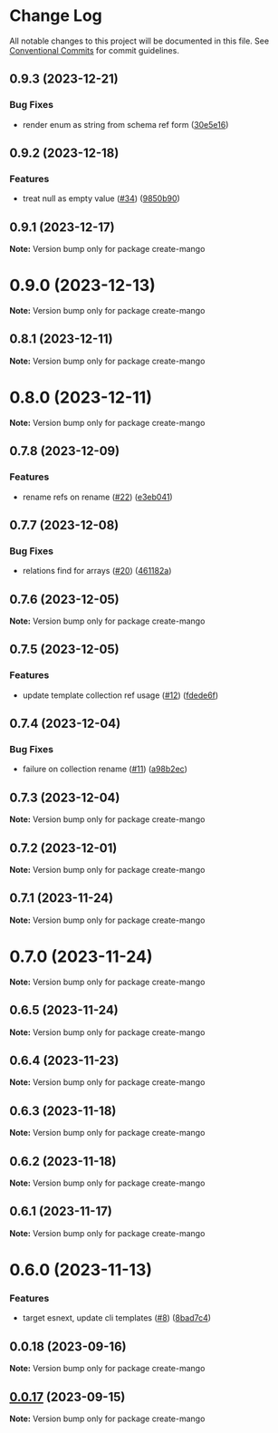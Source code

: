 # Change Log

All notable changes to this project will be documented in this file.
See [Conventional Commits](https://conventionalcommits.org) for commit guidelines.

## 0.9.3 (2023-12-21)

### Bug Fixes

- render enum as string from schema ref form ([30e5e16](https://github.com/blackmann/mangobase/commit/30e5e161b851b23d5e3353503822a50cf71750c2))

## 0.9.2 (2023-12-18)

### Features

- treat null as empty value ([#34](https://github.com/blackmann/mangobase/issues/34)) ([9850b90](https://github.com/blackmann/mangobase/commit/9850b909e7966e67c60f46d282f678fe06d7ad65))

## 0.9.1 (2023-12-17)

**Note:** Version bump only for package create-mango

# 0.9.0 (2023-12-13)

**Note:** Version bump only for package create-mango

## 0.8.1 (2023-12-11)

**Note:** Version bump only for package create-mango

# 0.8.0 (2023-12-11)

**Note:** Version bump only for package create-mango

## 0.7.8 (2023-12-09)

### Features

- rename refs on rename ([#22](https://github.com/blackmann/mangobase/issues/22)) ([e3eb041](https://github.com/blackmann/mangobase/commit/e3eb041a5ae5a612b27218b687a31511328664e9))

## 0.7.7 (2023-12-08)

### Bug Fixes

- relations find for arrays ([#20](https://github.com/blackmann/mangobase/issues/20)) ([461182a](https://github.com/blackmann/mangobase/commit/461182a0838839e300a8bc03ca3376cf488a0ccc))

## 0.7.6 (2023-12-05)

**Note:** Version bump only for package create-mango

## 0.7.5 (2023-12-05)

### Features

- update template collection ref usage ([#12](https://github.com/blackmann/mangobase/issues/12)) ([fdede6f](https://github.com/blackmann/mangobase/commit/fdede6fdfc71d780886e822895a28ce956662457))

## 0.7.4 (2023-12-04)

### Bug Fixes

- failure on collection rename ([#11](https://github.com/blackmann/mangobase/issues/11)) ([a98b2ec](https://github.com/blackmann/mangobase/commit/a98b2ecc2e1e6b180465b3477b020ca2087d702f))

## 0.7.3 (2023-12-04)

**Note:** Version bump only for package create-mango

## 0.7.2 (2023-12-01)

**Note:** Version bump only for package create-mango

## 0.7.1 (2023-11-24)

**Note:** Version bump only for package create-mango

# 0.7.0 (2023-11-24)

**Note:** Version bump only for package create-mango

## 0.6.5 (2023-11-24)

**Note:** Version bump only for package create-mango

## 0.6.4 (2023-11-23)

**Note:** Version bump only for package create-mango

## 0.6.3 (2023-11-18)

**Note:** Version bump only for package create-mango

## 0.6.2 (2023-11-18)

**Note:** Version bump only for package create-mango

## 0.6.1 (2023-11-17)

**Note:** Version bump only for package create-mango

# 0.6.0 (2023-11-13)

### Features

- target esnext, update cli templates ([#8](https://github.com/blackmann/mangobase/issues/8)) ([8bad7c4](https://github.com/blackmann/mangobase/commit/8bad7c4cd3276ae872779bb3301f20d957cd3b7a))

## 0.0.18 (2023-09-16)

**Note:** Version bump only for package create-mango

## [0.0.17](https://github.com/blackmann/mangobase/compare/v0.0.16...v0.0.17) (2023-09-15)

**Note:** Version bump only for package create-mango
